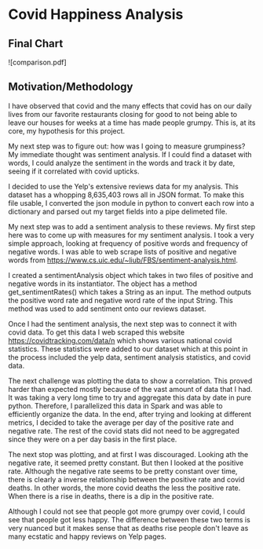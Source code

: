 # Covid Happiness Analysis

## Final Chart
![comparison.pdf]

## Motivation/Methodology

I have observed that covid and the many effects that covid has on our daily lives from our favorite restaurants closing for good to not being able to leave our houses for weeks at a time has made people grumpy. This is, at its core, my hypothesis for this project.

My next step was to figure out: how was I going to measure grumpiness? My immediate thought was sentiment analysis. If I could find a dataset with words, I could analyze the sentiment in the words and track it by date, seeing if it correlated with covid upticks.

I decided to use the Yelp's extensive reviews data for my analysis. This dataset has a whopping 8,635,403 rows all in JSON format. To make this file usable, I converted the json module in python to convert each row into a dictionary and parsed out my target fields into a pipe delimeted file.

My next step was to add a sentiment analysis to these reviews. My first step here was to come up with measures for my sentiment analysis. I took a very simple approach, looking at frequency of positive words and frequency of negative words. I was able to web scrape lists of positive and negative words from https://www.cs.uic.edu/~liub/FBS/sentiment-analysis.html.

I created a sentimentAnalysis object which takes in two files of positive and negative words in its instantiator. The object has a method get_sentimentRates() which takes a String as an input. The method outputs the positive word rate and negative word rate of the input String. This method was used to add sentiment onto our reviews dataset.

Once I had the sentiment analysis, the next step was to connect it with covid data. To get this data I web scraped this website https://covidtracking.com/data/n which shows various national covid statistics. These statistics were added to our dataset which at this point in the process included the yelp data, sentiment analysis statistics, and covid data.

The next challenge was plotting the data to show a correlation. This proved harder than expected mostly because of the vast amount of data that I had. It was taking a very long time to try and aggregate this data by date in pure python. Therefore, I parallelized this data in Spark and was able to efficiently organize the data. In the end, after trying and looking at different metrics, I decided to take the average per day of the positive rate and negative rate. The rest of the covid stats did not need to be aggregated since they were on a per day basis in the first place.

The next stop was plotting, and at first I was discouraged. Looking ath the negative rate, it seemed pretty constant. But then I looked at the positive rate. Although the negative rate seems to be pretty constant over time, there is clearly a inverse relationship between the positive rate and covid deaths. In other words, the more covid deaths the less the positive rate. When there is a rise in deaths, there is a dip in the positive rate.

Although I could not see that people got more grumpy over covid, I could see that people got less happy. The difference between these two terms is very nuanced but it makes sense that as deaths rise people don't leave as many ecstatic and happy reviews on Yelp pages. 

